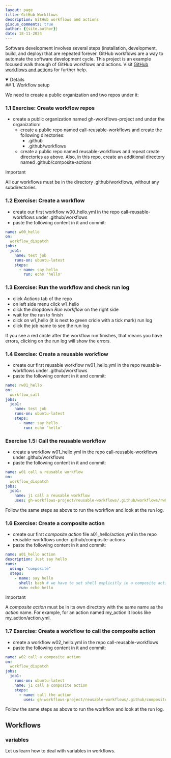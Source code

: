 ```yaml
---
layout: page
title: GitHub Workflows
description: GitHub workflows and actions
giscus_comments: true
author: {{site.author}}
date: 18-11-2024
---
```


Software development involves several steps (installation, development, build, and deploy) that are repeated forever. GitHub workflows are a way to automate the software development cycle. This project is an example focused walk through of  GitHub workflows and actions. Visit [GitHub workflows and actions](https://docs.github.com/en/actions) for further help.

<details open>
## 1. Workflow setup

We need to create a public organization and two repos under it:

### 1.1 Exercise: Create workflow repos

- create a public organization named gh-workflows-project and under the organization:
  - create a public repo named call-reusable-workflows and create the following directories:
    - .github
    - .github/workflows
  - create a public repo named reusable-workflows and repeat create directories as above. Also, in this repo, create an additional directory named .github/composite-actions

> [!IMPORTANT]
> All our workflows must be in the directory .github/workflows, without any subdirectories.

### 1.2 Exercise: Create a workflow

- create our first workflow w00_hello.yml in the repo call-reusable-workflows under .github/workflows
- paste the following content in it and commit:

```yml
name: w00_hello
on:
  workflow_dispatch
jobs:   
  job1:
    name: test job
    runs-on: ubuntu-latest
    steps:
      - name: say hello
        run: echo 'hello'
```

### 1.3 Exercise: Run the workflow and check run log

- click *Actions* tab of the repo
- on left side menu click w1_hello
- click the dropdown *Run workflow* on the right side
- wait for the run to finish
- click on w1_hello (it is next to green cricle with a tick mark) run log
- click the job name to see the run log

If you see a red circle after the workflow run finishes, that means you have errors, clicking on the run log will show the errors.

### 1.4 Exercise: Create a reusable workflow

- create our first reusable workflow rw01_hello.yml in the repo reusable-workflows under .github/workflows
- paste the following content in it and commit:

```yml
name: rw01_hello
on:
  workflow_call
jobs:   
  job1:
    name: test job
    runs-on: ubuntu-latest
    steps:
      - name: say hello
        run: echo 'hello'
```

### Exercise 1.5: Call the reusable workflow

- create a workflow w01_hello.yml in the repo call-reusable-workflows under .github/workflows
- paste the following content in it and commit:

```yml
name: w01 call a reusable workflow 
on:
  workflow_dispatch
jobs:   
  job1:
    name: j1 call a reusable workflow
    uses: gh-workflows-project/reusable-workflows/.github/workflows/rw01_hello.yml@main
```

Follow the same steps as above to run the workflow and look at the run log. 

### 1.6 Exercise: Create a composite action

- create our first *composite action* file a01_hello/action.yml in the repo reusable-workflows under .github/composite-actions
- paste the following content in it and commit:

```yml
name: a01_hello action
description: Just say hello
runs:
  using: "composite"
  steps:
    - name: say hello
      shell: bash # we have to set shell explicitly in a composite action
      run: echo hello
```

> [!IMPORTANT]
> A *composite action* must be in its own directory with the same name as the *action* name. For example, for an action named my_action it looks like my_action/action.yml.

### 1.7 Exercise: Create a workflow to call the composite action

- create a workflow w02_hello.yml in the repo call-reusable-workflows
- paste the following content in it and commit:

```yml
name: w02 call a composite action
on:
  workflow_dispatch
jobs:   
  job1:
    runs-on: ubuntu-latest
    name: j1 call a composite action
    steps:
      - name: call the action
        uses: gh-workflows-project/reusable-workflows/.github/composite-actions/a01_hello@main
```

Follow the same steps as above to run the workflow and look at the run log. 

## Workflows

### variables

Let us learn how to deal with variables in workflows.

</details>


